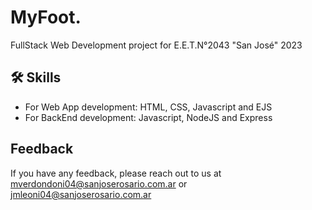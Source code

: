 
# MyFoot. 

FullStack Web Development project for E.E.T.N°2043 "San José" 2023

## 🛠 Skills

- For Web App development: HTML, CSS, Javascript and EJS
- For BackEnd development: Javascript, NodeJS and Express


## Feedback

If you have any feedback, please reach out to us at mverdondoni04@sanjoserosario.com.ar or jmleoni04@sanjoserosario.com.ar
